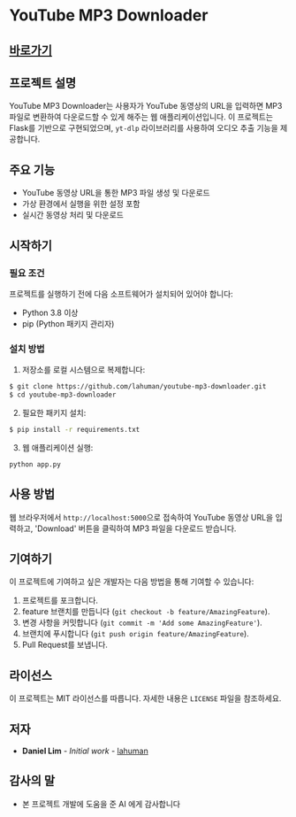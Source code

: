# YouTube MP3 Downloader

## [바로가기](https://217.142.255.104.nip.io/mp3)

## 프로젝트 설명
YouTube MP3 Downloader는 사용자가 YouTube 동영상의 URL을 입력하면 MP3 파일로 변환하여 다운로드할 수 있게 해주는 웹 애플리케이션입니다. 이 프로젝트는 Flask를 기반으로 구현되었으며, `yt-dlp` 라이브러리를 사용하여 오디오 추출 기능을 제공합니다.

## 주요 기능
- YouTube 동영상 URL을 통한 MP3 파일 생성 및 다운로드
- 가상 환경에서 실행을 위한 설정 포함
- 실시간 동영상 처리 및 다운로드

## 시작하기

### 필요 조건
프로젝트를 실행하기 전에 다음 소프트웨어가 설치되어 있어야 합니다:
- Python 3.8 이상
- pip (Python 패키지 관리자)

### 설치 방법

1. 저장소를 로컬 시스템으로 복제합니다:

```bash
$ git clone https://github.com/lahuman/youtube-mp3-downloader.git
$ cd youtube-mp3-downloader
```


2. 필요한 패키지 설치:

```bash
$ pip install -r requirements.txt
```


3. 웹 애플리케이션 실행:

```bash
python app.py
```


## 사용 방법
웹 브라우저에서 `http://localhost:5000`으로 접속하여 YouTube 동영상 URL을 입력하고, 'Download' 버튼을 클릭하여 MP3 파일을 다운로드 받습니다.

## 기여하기
이 프로젝트에 기여하고 싶은 개발자는 다음 방법을 통해 기여할 수 있습니다:

1. 프로젝트를 포크합니다.
2. feature 브랜치를 만듭니다 (`git checkout -b feature/AmazingFeature`).
3. 변경 사항을 커밋합니다 (`git commit -m 'Add some AmazingFeature'`).
4. 브랜치에 푸시합니다 (`git push origin feature/AmazingFeature`).
5. Pull Request를 보냅니다.

## 라이선스
이 프로젝트는 MIT 라이선스를 따릅니다. 자세한 내용은 `LICENSE` 파일을 참조하세요.

## 저자
- **Daniel Lim** - *Initial work* - [lahuman](https://github.com/lahuman)

## 감사의 말
- 본 프로젝트 개발에 도움을 준 AI 에게 감사합니다

